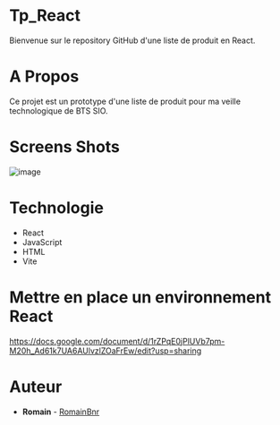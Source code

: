 # Tp_React
Bienvenue sur le repository GitHub d'une liste de produit en React. 

# A Propos
Ce projet est un prototype d'une liste de produit pour ma veille technologique de BTS SIO. 

# Screens Shots
![image](https://github.com/RomainBnr/Tp_React/assets/118251884/a14a0a99-1dad-47ec-ab3a-fd408abcde48)

# Technologie
* React
* JavaScript
* HTML
* Vite

# Mettre en place un environnement React
https://docs.google.com/document/d/1rZPqE0jPlUVb7pm-M20h_Ad61k7UA6AUlvzlZOaFrEw/edit?usp=sharing

# Auteur
* **Romain** - [RomainBnr](https://github.com/RomainBnr)


